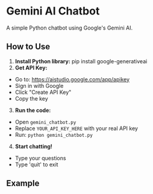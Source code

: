 # Gemini AI Chatbot

A simple Python chatbot using Google's Gemini AI.

## How to Use

 1. **Install Python library:**
pip install google-generativeai
 2. **Get API Key:**
- Go to: https://aistudio.google.com/app/apikey
- Sign in with Google
- Click "Create API Key"
- Copy the key

3. **Run the code:**
- Open `gemini_chatbot.py`
- Replace `YOUR_API_KEY_HERE` with your real API key
- Run: `python gemini_chatbot.py`

4. **Start chatting!**
- Type your questions
- Type 'quit' to exit

## Example
